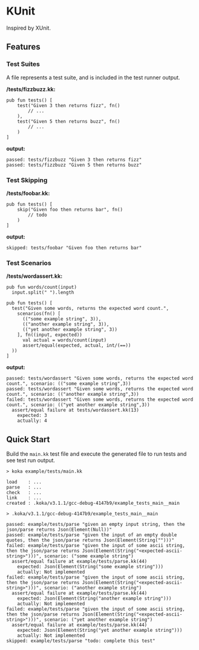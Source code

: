 # KUnit

Inspired by XUnit.

## Features

### Test Suites

A file represents a test suite, and is included in the test runner output.

**/tests/fizzbuzz.kk:**

```koka
pub fun tests() [
    test("Given 3 then returns fizz", fn()
        // ...        
    ),
    test("Given 5 then returns buzz", fn()
        // ...
    )
]
```

**output:**

```koka
passed: tests/fizzbuzz "Given 3 then returns fizz"
passed: tests/fizzbuzz "Given 5 then returns buzz"
```

### Test Skipping

**/tests/foobar.kk:**

```koka
pub fun tests() [
    skip("Given foo then returns bar", fn()
        // todo
    )
]
```

**output:**

```koka
skipped: tests/foobar "Given foo then returns bar"
```

### Test Scenarios

**/tests/wordassert.kk:**

```koka
pub fun words/count(input)
  input.split(" ").length

pub fun tests() [
  test("Given some words, returns the expected word count.",
    scenarios(fn() [
      (("some example string", 3)),
      (("another example string", 3)),
      (("yet another example string", 3))
    ], fn((input, expected))
      val actual = words/count(input)
      assert/equal(expected, actual, int/(==))
  ))
]
```

**output:**

```koka
passed: tests/wordassert "Given some words, returns the expected word count.", scenario: (("some example string",3))
passed: tests/wordassert "Given some words, returns the expected word count.", scenario: (("another example string",3))
failed: tests/wordassert "Given some words, returns the expected word count.", scenario: (("yet another example string",3))
  assert/equal failure at tests/wordassert.kk(13)
    expected: 3
    actually: 4
```

## Quick Start
Build the `main.kk` test file and execute the generated file to run tests and see test run output.

```
> koka example/tests/main.kk

load    : ...
parse   : ...
check   : ...
link    : ...
created : .koka/v3.1.1/gcc-debug-4147b9/example_tests_main__main

> .koka/v3.1.1/gcc-debug-4147b9/example_tests_main__main

passed: example/tests/parse "given an empty input string, then the json/parse returns Json(Element(Null))"
passed: example/tests/parse "given the input of an empty double quotes, then the json/parse returns Json(Element(String("")))"
failed: example/tests/parse "given the input of some ascii string, then the json/parse returns Json(Element(String("<expected-ascii-string>")))", scenario: ("some example string")
  assert/equal failure at example/tests/parse.kk(44)
    expected: Json(Element(String("some example string")))
    actually: Not implemented
failed: example/tests/parse "given the input of some ascii string, then the json/parse returns Json(Element(String("<expected-ascii-string>")))", scenario: ("another example string")
  assert/equal failure at example/tests/parse.kk(44)
    expected: Json(Element(String("another example string")))
    actually: Not implemented
failed: example/tests/parse "given the input of some ascii string, then the json/parse returns Json(Element(String("<expected-ascii-string>")))", scenario: ("yet another example string")
  assert/equal failure at example/tests/parse.kk(44)
    expected: Json(Element(String("yet another example string")))
    actually: Not implemented
skipped: example/tests/parse "todo: complete this test"
```
